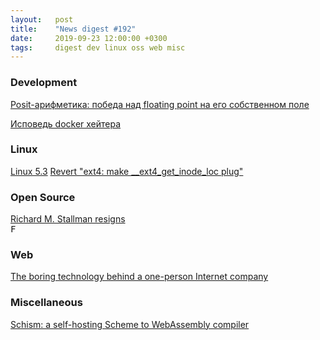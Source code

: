 ```yaml
---
layout:   post
title:    "News digest #192"
date:     2019-09-23 12:00:00 +0300
tags:     digest dev linux oss web misc
---
```


<!--
2019-09-16: initial
-->

### Development

[Posit-арифметика: победа над floating point на его собственном поле](https://habr.com/ru/post/465723/)

[Исповедь docker хейтера](https://habr.com/ru/post/467607/)

### Linux

[Linux 5.3](https://lkml.org/lkml/2019/9/15/241)
[Revert "ext4: make __ext4_get_inode_loc plug"](https://git.kernel.org/pub/scm/linux/kernel/git/torvalds/linux.git/commit/?h=v5.3&id=72dbcf72156641fde4d8ea401e977341bfd35a05)
<!--/dev/urandom vs /dev/random vs getrandom() is interesting thing.-->

### Open Source

[Richard M. Stallman resigns](https://www.fsf.org/news/richard-m-stallman-resigns)<br/>
<kbd>F</kbd>

### Web

[The boring technology behind a one-person Internet company](https://broadcast.listennotes.com/the-boring-technology-behind-listen-notes-56697c2e347b)

### Miscellaneous

[Schism: a self-hosting Scheme to WebAssembly compiler](https://github.com/google/schism)
